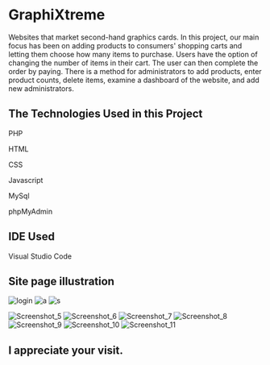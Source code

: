 # GraphiXtreme
Websites that market second-hand graphics cards.
In this project, our main focus has been on adding products to consumers' shopping carts and letting them choose how many items to purchase. Users have the option of changing the number of items in their cart. The user can then complete the order by paying. There is a method for administrators to add products, enter product counts, delete items, examine a dashboard of the website, and add new administrators.


<h2>The Technologies Used in this Project</h2>


PHP

HTML

CSS

Javascript

MySql

phpMyAdmin


<h2>IDE Used</h2>

Visual Studio Code


<h2>Site page illustration</h2>


![login](https://user-images.githubusercontent.com/119785977/215799612-1981f7b4-ac9c-4bc4-bc4e-16b4241af4f6.jpg) 
![a](https://user-images.githubusercontent.com/119785977/215805019-cec33bc5-1109-4c07-af9d-93a0b2543704.jpg)
![s](https://user-images.githubusercontent.com/119785977/215805924-79b89a1f-e850-451b-a53a-89475f08a543.jpg)







![Screenshot_5](https://user-images.githubusercontent.com/119785977/215801636-5639d4dc-d9bf-495a-ba43-244213855364.jpg)
![Screenshot_6](https://user-images.githubusercontent.com/119785977/215801647-e5dabc6f-6a38-42ee-b742-f4140af6a534.jpg)
![Screenshot_7](https://user-images.githubusercontent.com/119785977/215801655-4765a65f-8ed8-410e-9f3e-e62580a52c99.jpg)
![Screenshot_8](https://user-images.githubusercontent.com/119785977/215801660-b203d24a-6308-48d9-a1aa-14fd3ea715b3.jpg)
![Screenshot_9](https://user-images.githubusercontent.com/119785977/215801663-2f30dff8-7a7c-433f-8560-a71f8e75e688.jpg)
![Screenshot_10](https://user-images.githubusercontent.com/119785977/215801670-788d0201-4e8e-4b2b-a9d2-0a0f7c256921.jpg)
![Screenshot_11](https://user-images.githubusercontent.com/119785977/215806875-4ead84cb-2c60-48a5-9425-4014b95615d0.jpg)



<h2>I appreciate your visit.</h2>
